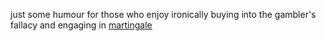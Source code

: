 just some humour for those who enjoy ironically buying into the gambler's fallacy and engaging in [martingale](https://en.wikipedia.org/wiki/Martingale_(betting_system))
